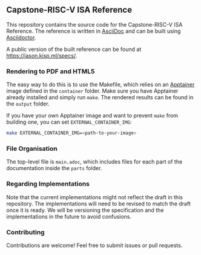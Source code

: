 ## Capstone-RISC-V ISA Reference

This repository contains the source code for the Capstone-RISC-V ISA Reference.
The reference is written in [AsciiDoc](https://asciidoc.org/) and can be built
using [Asciidoctor](https://asciidoctor.org/).

A public version of the built reference can be found at https://jason.kisp.ml/specs/.

### Rendering to PDF and HTML5

The easy way to do this is to use the Makefile, which relies on an
[Apptainer](https://apptainer.org/) image defined in the `container` folder.
Make sure you have Apptainer already installed and simply run `make`.
The rendered results can be found in the `output` folder.

If you have your own Apptainer image and want to prevent `make` from
building one, you can set `EXTERNAL_CONTAINER_IMG`:

```bash
make EXTERNAL_CONTAINER_IMG=<path-to-your-image>
```

### File Organisation

The top-level file is `main.adoc`, which includes files for each part
of the documentation inside the `parts` folder.

### Regarding Implementations

Note that the current implementations might not reflect the draft in this
repository.
The implementations will need to be revised to match the draft once it is
ready.
We will be versioning the specification and the implementations in the future
to avoid confusions.

### Contributing

Contributions are welcome! Feel free to submit issues or pull requests.
